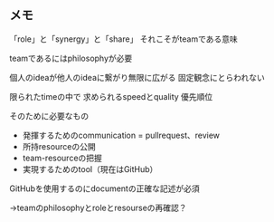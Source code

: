 <h2>メモ</h2>

「role」と「synergy」と「share」
それこそがteamである意味

teamであるにはphilosophyが必要

個人のideaが他人のideaに繋がり無限に広がる
固定観念にとらわれない

限られたtimeの中で
求められるspeedとquality
優先順位

そのために必要なもの

* 発揮するためのcommunication = pullrequest、review
* 所持resourceの公開
* team-resourceの把握
* 実現するためのtool（現在はGitHub）

GitHubを使用するのにdocumentの正確な記述が必須

→teamのphilosophyとroleとresourseの再確認？
